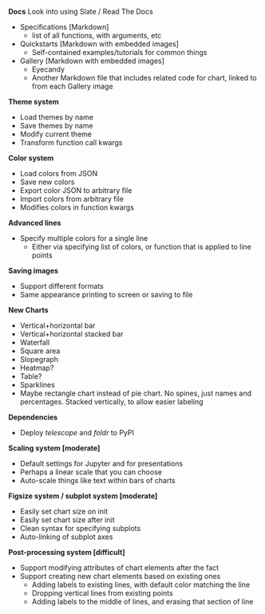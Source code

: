 **Docs**
Look into using Slate / Read The Docs
- Specifications [Markdown]
  - list of all functions, with arguments, etc
- Quickstarts [Markdown with embedded images]
  - Self-contained examples/tutorials for common things
- Gallery [Markdown with embedded images]
  - Eyecandy
  - Another Markdown file that includes related code for chart, linked to from each Gallery image

**Theme system**
- Load themes by name
- Save themes by name
- Modify current theme
- Transform function call kwargs

**Color system**
- Load colors from JSON
- Save new colors
- Export color JSON to arbitrary file
- Import colors from arbitrary file
- Modifies colors in function kwargs

**Advanced lines**
- Specify multiple colors for a single line
  - Either via specifying list of colors, or function that is applied to line points

**Saving images**
- Support different formats
- Same appearance printing to screen or saving to file

**New Charts**
- Vertical+horizontal bar
- Vertical+horizontal stacked bar
- Waterfall
- Square area
- Slopegraph
- Heatmap?
- Table?
- Sparklines
- Maybe rectangle chart instead of pie chart. No spines, just names and percentages. Stacked vertically, to allow easier labeling

**Dependencies**
- Deploy *telescope* and *foldr* to PyPI

**Scaling system [moderate]**
- Default settings for Jupyter and for presentations
- Perhaps a linear scale that you can choose
- Auto-scale things like text within bars of charts

**Figsize system / subplot system [moderate]**
- Easily set chart size on init
- Easily set chart size after init
- Clean syntax for specifying subplots
- Auto-linking of subplot axes

**Post-processing system [difficult]**
- Support modifying attributes of chart elements after the fact
- Support creating new chart elements based on existing ones
  - Adding labels to existing lines, with default color matching the line
  - Dropping vertical lines from existing points
  - Adding labels to the middle of lines, and erasing that section of line
